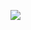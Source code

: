 ![](https://www.nta.go.jp/tmp/4a136c70-d4f7-40de-9358-a1d3414a9ab6/images/d6e12d640c8da7f9509f3ba4d623ae17d143b7be4802738260b7a9701e0a264f.jpg)